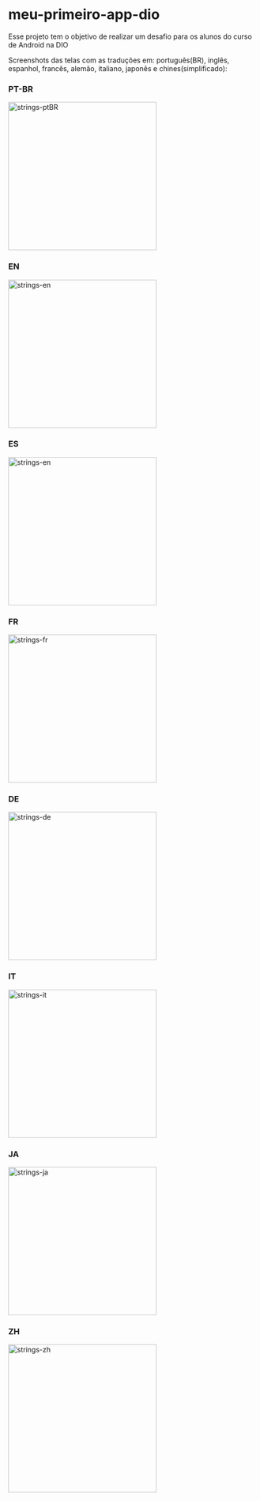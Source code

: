 # meu-primeiro-app-dio
Esse projeto tem o objetivo de realizar um desafio para os alunos do curso de Android na DIO

Screenshots das telas com as traduções em: português(BR), inglês, espanhol, francês, alemão, italiano, japonês e chines(simplificado):
<h3>PT-BR</h3>
<img src="https://github.com/KyleMSJ/meu-primeiro-app-dio/assets/72525167/550116d2-1487-492e-a1a4-d7c4fe5d5a07" alt="strings-ptBR" width="300"/>
<h3>EN</h3>
<img src="https://github.com/KyleMSJ/meu-primeiro-app-dio/assets/72525167/9ec11f12-5c7a-4893-a9c6-f967c8ec29d2" alt="strings-en" width="300"/>
<h3>ES</h3>
<img src="https://github.com/KyleMSJ/meu-primeiro-app-dio/assets/72525167/038a7dc9-503b-4d8f-a80a-3d983f88ef48" alt="strings-en" width="300"/>
<h3>FR</h3>
<img src="https://github.com/KyleMSJ/meu-primeiro-app-dio/assets/72525167/a9d99d56-3296-4982-baa8-ccafcc130eda" alt="strings-fr" width="300"/>
<h3>DE</h3>
<img src="https://github.com/KyleMSJ/meu-primeiro-app-dio/assets/72525167/14596d76-2521-44c0-8961-165dfccb6f62" alt="strings-de" width="300"/>
<h3>IT</h3>
<img src="https://github.com/KyleMSJ/meu-primeiro-app-dio/assets/72525167/df1a1b27-af57-4644-9b10-66925e2acc3d" alt="strings-it" width="300"/>
<h3>JA</h3>
<img src="https://github.com/KyleMSJ/meu-primeiro-app-dio/assets/72525167/7697c332-6ac9-419a-b015-dc81c9517811" alt="strings-ja" width="300"/>
<h3>ZH</h3>
<img src="https://github.com/KyleMSJ/meu-primeiro-app-dio/assets/72525167/8692ba6a-d141-4b32-87b3-aac13e78a1b5" alt="strings-zh" width="300"/>


